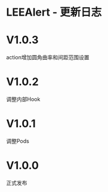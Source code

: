 
# LEEAlert - 更新日志

V1.0.3
==============
action增加圆角曲率和间距范围设置

V1.0.2
==============
调整内部Hook

V1.0.1
==============
调整Pods

V1.0.0
==============
正式发布
